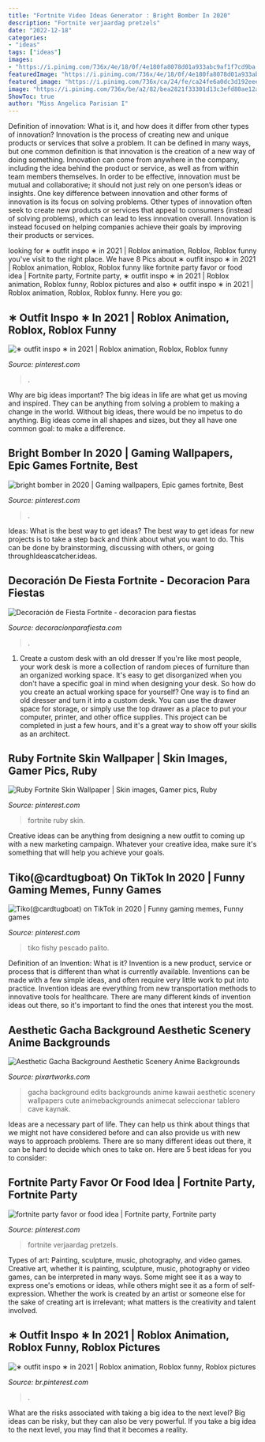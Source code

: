 ```yaml
---
title: "Fortnite Video Ideas Generator : Bright Bomber In 2020"
description: "Fortnite verjaardag pretzels"
date: "2022-12-18"
categories:
- "ideas"
tags: ["ideas"]
images:
- "https://i.pinimg.com/736x/4e/18/0f/4e180fa8078d01a933abc9af1f7cd9ba.jpg"
featuredImage: "https://i.pinimg.com/736x/4e/18/0f/4e180fa8078d01a933abc9af1f7cd9ba.jpg"
featured_image: "https://i.pinimg.com/736x/ca/24/fe/ca24fe6a0dc3d192eee9aedd37492a39.jpg"
image: "https://i.pinimg.com/736x/be/a2/82/bea2821f33301d13c3efd80ae12ab719.jpg"
ShowToc: true
author: "Miss Angelica Parisian I"
---
```



Definition of innovation: What is it, and how does it differ from other types of innovation?
Innovation is the process of creating new and unique products or services that solve a problem. It can be defined in many ways, but one common definition is that innovation is the creation of a new way of doing something. Innovation can come from anywhere in the company, including the idea behind the product or service, as well as from within team members themselves. In order to be effective, innovation must be mutual and collaborative; it should not just rely on one person’s ideas or insights. 
One key difference between innovation and other forms of innovation is its focus on solving problems. Other types of innovation often seek to create new products or services that appeal to consumers (instead of solving problems), which can lead to less innovation overall. Innovation is instead focused on helping companies achieve their goals by improving their products or services.

	

		
looking for ∗ outfit inspo ∗ in 2021 | Roblox animation, Roblox, Roblox funny you've visit to the right place. We have 8 Pics about ∗ outfit inspo ∗ in 2021 | Roblox animation, Roblox, Roblox funny like fortnite party favor or food idea | Fortnite party, Fortnite party, ∗ outfit inspo ∗ in 2021 | Roblox animation, Roblox funny, Roblox pictures and also ∗ outfit inspo ∗ in 2021 | Roblox animation, Roblox, Roblox funny. Here you go:
		
    
## ∗ Outfit Inspo ∗ In 2021 | Roblox Animation, Roblox, Roblox Funny

<img loading=lazy src="https://i.pinimg.com/736x/4a/1d/b8/4a1db8509f14949894571eec129cdaa5.jpg" onerror="this.onerror=null;this.src='https://tse3.mm.bing.net/th?id=OIP.3jUtdp68QhO2tZAFA4EHWQHaNK&amp;pid=15.1';" alt="∗ outfit inspo ∗ in 2021 | Roblox animation, Roblox, Roblox funny">

_Source: pinterest.com_

>. 

	

Why are big ideas important?
The big ideas in life are what get us moving and inspired. They can be anything from solving a problem to making a change in the world. Without big ideas, there would be no impetus to do anything. Big ideas come in all shapes and sizes, but they all have one common goal: to make a difference.

    
## Bright Bomber In 2020 | Gaming Wallpapers, Epic Games Fortnite, Best

<img loading=lazy src="https://i.pinimg.com/736x/ca/24/fe/ca24fe6a0dc3d192eee9aedd37492a39.jpg" onerror="this.onerror=null;this.src='https://tse4.mm.bing.net/th?id=OIP.OPfMz2cEiPOhQW4qsxnGwAHaNK&amp;pid=15.1';" alt="bright bomber in 2020 | Gaming wallpapers, Epic games fortnite, Best">

_Source: pinterest.com_

>. 

	

Ideas: What is the best way to get ideas?
The best way to get ideas for new projects is to take a step back and think about what you want to do. This can be done by brainstorming, discussing with others, or going throughIdeascatcher.ideas.

    
## Decoración De Fiesta Fortnite - Decoracion Para Fiestas

<img loading=lazy src="https://image.jimcdn.com/app/cms/image/transf/dimension=4000x3000:format=jpg/path/sdd2b9b442c59d78e/image/if0559d52a06476b7/version/1585729861/image.jpg" onerror="this.onerror=null;this.src='https://tse2.mm.bing.net/th?id=OIP.NzXtuvs64oFUybsz6fVBIgHaEK&amp;pid=15.1';" alt="Decoración de Fiesta Fortnite - decoracion para fiestas">

_Source: decoracionparafiesta.com_

>. 

	

1. Create a custom desk with an old dresser
If you're like most people, your work desk is more a collection of random pieces of furniture than an organized working space. It's easy to get disorganized when you don't have a specific goal in mind when designing your desk. So how do you create an actual working space for yourself? One way is to find an old dresser and turn it into a custom desk. You can use the drawer space for storage, or simply use the top drawer as a place to put your computer, printer, and other office supplies. This project can be completed in just a few hours, and it's a great way to show off your skills as an architect.

    
## Ruby Fortnite Skin Wallpaper | Skin Images, Gamer Pics, Ruby

<img loading=lazy src="https://i.pinimg.com/736x/4e/18/0f/4e180fa8078d01a933abc9af1f7cd9ba.jpg" onerror="this.onerror=null;this.src='https://tse2.mm.bing.net/th?id=OIP.CcRAAKRuRp1tpPweuAmfMAHaO0&amp;pid=15.1';" alt="Ruby Fortnite Skin Wallpaper | Skin images, Gamer pics, Ruby">

_Source: pinterest.com_

>fortnite ruby skin. 

	

Creative ideas can be anything from designing a new outfit to coming up with a new marketing campaign. Whatever your creative idea, make sure it's something that will help you achieve your goals.

    
## Tiko(@cardtugboat) On TikTok In 2020 | Funny Gaming Memes, Funny Games

<img loading=lazy src="https://i.pinimg.com/736x/56/c9/00/56c90014dc1254989926840ba2baf433.jpg" onerror="this.onerror=null;this.src='https://tse3.mm.bing.net/th?id=OIP.0-oRFjkErfnk0mIOuamm8wHaNK&amp;pid=15.1';" alt="Tiko(@cardtugboat) on TikTok in 2020 | Funny gaming memes, Funny games">

_Source: pinterest.com_

>tiko fishy pescado palito. 

	

Definition of an Invention: What is it?
Invention is a new product, service or process that is different than what is currently available. Inventions can be made with a few simple ideas, and often require very little work to put into practice. Invention ideas are everything from new transportation methods to innovative tools for healthcare. There are many different kinds of invention ideas out there, so it's important to find the ones that interest you the most.

    
## Aesthetic Gacha Background Aesthetic Scenery Anime Backgrounds

<img loading=lazy src="https://i.pinimg.com/originals/5f/31/93/5f31936de439412e8c690db8c628b195.jpg" onerror="this.onerror=null;this.src='https://tse3.mm.bing.net/th?id=OIP.IxwcHkpD54HDJulz6HU08gHaNK&amp;pid=15.1';" alt="Aesthetic Gacha Background Aesthetic Scenery Anime Backgrounds">

_Source: pixartworks.com_

>gacha background edits backgrounds anime kawaii aesthetic scenery wallpapers cute animebackgrounds animecat seleccionar tablero cave kaynak. 

	

Ideas are a necessary part of life. They can help us think about things that we might not have considered before and can also provide us with new ways to approach problems. There are so many different ideas out there, it can be hard to decide which ones to take on. Here are 5 best ideas for you to consider: 

    
## Fortnite Party Favor Or Food Idea | Fortnite Party, Fortnite Party

<img loading=lazy src="https://i.pinimg.com/736x/be/a2/82/bea2821f33301d13c3efd80ae12ab719.jpg" onerror="this.onerror=null;this.src='https://tse3.mm.bing.net/th?id=OIP.y996aezPE4V2aAoxXMdPBwHaJ3&amp;pid=15.1';" alt="fortnite party favor or food idea | Fortnite party, Fortnite party">

_Source: pinterest.com_

>fortnite verjaardag pretzels. 

	

Types of art: Painting, sculpture, music, photography, and video games.
Creative art, whether it is painting, sculpture, music, photography or video games, can be interpreted in many ways. Some might see it as a way to express one's emotions or ideas, while others might see it as a form of self-expression. Whether the work is created by an artist or someone else for the sake of creating art is irrelevant; what matters is the creativity and talent involved.

    
## ∗ Outfit Inspo ∗ In 2021 | Roblox Animation, Roblox Funny, Roblox Pictures

<img loading=lazy src="https://i.pinimg.com/736x/33/50/ca/3350ca47e986c43a53630570c202460b.jpg" onerror="this.onerror=null;this.src='https://tse3.mm.bing.net/th?id=OIP.SGvQZxsVk6HlsijKsqELTQHaNK&amp;pid=15.1';" alt="∗ outfit inspo ∗ in 2021 | Roblox animation, Roblox funny, Roblox pictures">

_Source: br.pinterest.com_

>. 

	

What are the risks associated with taking a big idea to the next level?
Big ideas can be risky, but they can also be very powerful. If you take a big idea to the next level, you may find that it becomes a reality.

